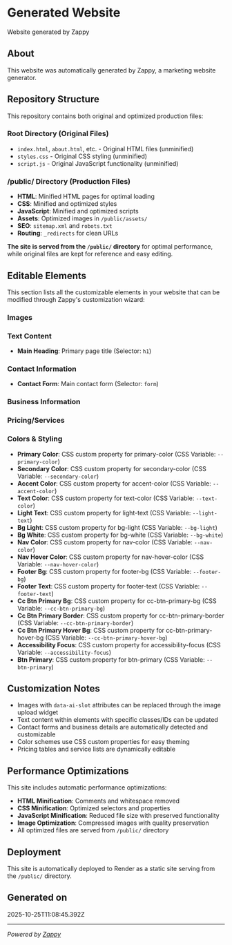 # Generated Website

Website generated by Zappy

## About

This website was automatically generated by Zappy, a marketing website generator.

## Repository Structure

This repository contains both original and optimized production files:

### Root Directory (Original Files)
- `index.html`, `about.html`, etc. - Original HTML files (unminified)
- `styles.css` - Original CSS styling (unminified)
- `script.js` - Original JavaScript functionality (unminified)

### /public/ Directory (Production Files)
- **HTML**: Minified HTML pages for optimal loading
- **CSS**: Minified and optimized styles
- **JavaScript**: Minified and optimized scripts
- **Assets**: Optimized images in `/public/assets/`
- **SEO**: `sitemap.xml` and `robots.txt`
- **Routing**: `_redirects` for clean URLs

**The site is served from the `/public/` directory** for optimal performance, while original files are kept for reference and easy editing.

## Editable Elements

This section lists all the customizable elements in your website that can be modified through Zappy's customization wizard:

### Images


### Text Content
- **Main Heading**: Primary page title (Selector: `h1`)

### Contact Information
- **Contact Form**: Main contact form (Selector: `form`)

### Business Information


### Pricing/Services


### Colors & Styling
- **Primary Color**: CSS custom property for primary-color (CSS Variable: `--primary-color`)
- **Secondary Color**: CSS custom property for secondary-color (CSS Variable: `--secondary-color`)
- **Accent Color**: CSS custom property for accent-color (CSS Variable: `--accent-color`)
- **Text Color**: CSS custom property for text-color (CSS Variable: `--text-color`)
- **Light Text**: CSS custom property for light-text (CSS Variable: `--light-text`)
- **Bg Light**: CSS custom property for bg-light (CSS Variable: `--bg-light`)
- **Bg White**: CSS custom property for bg-white (CSS Variable: `--bg-white`)
- **Nav Color**: CSS custom property for nav-color (CSS Variable: `--nav-color`)
- **Nav Hover Color**: CSS custom property for nav-hover-color (CSS Variable: `--nav-hover-color`)
- **Footer Bg**: CSS custom property for footer-bg (CSS Variable: `--footer-bg`)
- **Footer Text**: CSS custom property for footer-text (CSS Variable: `--footer-text`)
- **Cc Btn Primary Bg**: CSS custom property for cc-btn-primary-bg (CSS Variable: `--cc-btn-primary-bg`)
- **Cc Btn Primary Border**: CSS custom property for cc-btn-primary-border (CSS Variable: `--cc-btn-primary-border`)
- **Cc Btn Primary Hover Bg**: CSS custom property for cc-btn-primary-hover-bg (CSS Variable: `--cc-btn-primary-hover-bg`)
- **Accessibility Focus**: CSS custom property for accessibility-focus (CSS Variable: `--accessibility-focus`)
- **Btn Primary**: CSS custom property for btn-primary (CSS Variable: `--btn-primary`)

## Customization Notes

- Images with `data-ai-slot` attributes can be replaced through the image upload widget
- Text content within elements with specific classes/IDs can be updated
- Contact forms and business details are automatically detected and customizable
- Color schemes use CSS custom properties for easy theming
- Pricing tables and service lists are dynamically editable

## Performance Optimizations

This site includes automatic performance optimizations:
- **HTML Minification**: Comments and whitespace removed
- **CSS Minification**: Optimized selectors and properties
- **JavaScript Minification**: Reduced file size with preserved functionality
- **Image Optimization**: Compressed images with quality preservation
- All optimized files are served from `/public/` directory

## Deployment

This site is automatically deployed to Render as a static site serving from the `/public/` directory.

## Generated on

2025-10-25T11:08:45.392Z

---

*Powered by [Zappy](https://zappy.dev)*
